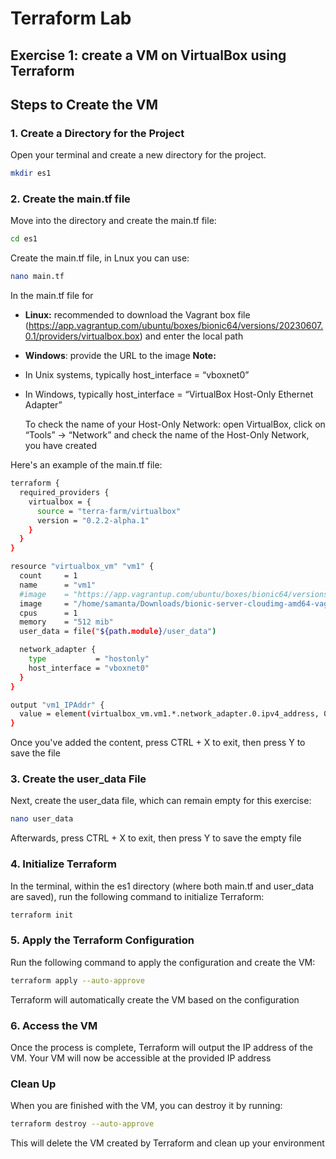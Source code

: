 # Terraform Lab

## Exercise 1: create a VM on VirtualBox using Terraform 

## Steps to Create the VM

### 1. Create a Directory for the Project

Open your terminal and create a new directory for the project.

```bash
mkdir es1
```

### 2. Create the main.tf file
Move into the directory and create the main.tf file:
```bash
cd es1
```
Create the main.tf file, in Lnux you can use:
```bash
nano main.tf
```
In the main.tf file for
- **Linux:** recommended to download the Vagrant box file (https://app.vagrantup.com/ubuntu/boxes/bionic64/versions/20230607.0.1/providers/virtualbox.box) and enter the local path 
- **Windows**: provide the URL to the image
**Note:**
- In Unix systems, typically host_interface = “vboxnet0”
- In Windows, typically host_interface = “VirtualBox Host-Only Ethernet Adapter”
  
  To check the name of your Host-Only Network: open VirtualBox, click on “Tools” → “Network” and check the name of the Host-Only Network, you have created

Here's an example of the main.tf file:
```bash
terraform {
  required_providers {
    virtualbox = {
      source = "terra-farm/virtualbox"
      version = "0.2.2-alpha.1"
    }
  }
}

resource "virtualbox_vm" "vm1" {
  count     = 1
  name      = "vm1"
  #image    = "https://app.vagrantup.com/ubuntu/boxes/bionic64/versions/20230607.0.1/providers/virtualbox.box"
  image     = "/home/samanta/Downloads/bionic-server-cloudimg-amd64-vagrant-20230607.0.1.box"
  cpus      = 1
  memory    = "512 mib"
  user_data = file("${path.module}/user_data")

  network_adapter {
    type           = "hostonly"
    host_interface = "vboxnet0"
  }
}

output "vm1_IPAddr" {
  value = element(virtualbox_vm.vm1.*.network_adapter.0.ipv4_address, 0)
}
```
Once you've added the content, press CTRL + X to exit, then press Y to save the file

### 3. Create the user_data File

Next, create the user_data file, which can remain empty for this exercise:
```bash
nano user_data
```
Afterwards, press CTRL + X to exit, then press Y to save the empty file

### 4. Initialize Terraform

In the terminal, within the es1 directory (where both main.tf and user_data are saved), run the following command to initialize Terraform:
```bash
terraform init
```
### 5. Apply the Terraform Configuration

Run the following command to apply the configuration and create the VM:
```bash
terraform apply --auto-approve
```
Terraform will automatically create the VM based on the configuration

### 6. Access the VM
Once the process is complete, Terraform will output the IP address of the VM. Your VM will now be accessible at the provided IP address

### Clean Up

When you are finished with the VM, you can destroy it by running:
```bash
terraform destroy --auto-approve
```
This will delete the VM created by Terraform and clean up your environment
